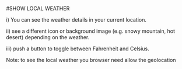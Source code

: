 #SHOW LOCAL WEATHER 

 i) You can see the weather details in your current location.
 
 ii) see a different icon or background image (e.g. snowy mountain, hot desert) depending on the weather.
 
 iii) push a button to toggle between Fahrenheit and Celsius.
 


Note: to see the local weather you browser need allow the geolocation
